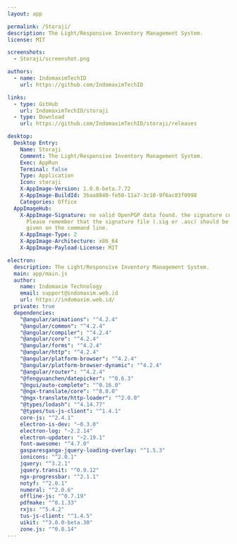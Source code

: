 ```yaml
---
layout: app

permalink: /Storaji/
description: The Light/Responsive Inventory Management System.
license: MIT

screenshots:
  - Storaji/screenshot.png

authors:
  - name: IndomaximTechID
    url: https://github.com/IndomaximTechID

links:
  - type: GitHub
    url: IndomaximTechID/storaji
  - type: Download
    url: https://github.com/IndomaximTechID/storaji/releases

desktop:
  Desktop Entry:
    Name: Storaji
    Comment: The Light/Responsive Inventory Management System.
    Exec: AppRun
    Terminal: false
    Type: Application
    Icon: storaji
    X-AppImage-Version: 1.0.0-beta.7.72
    X-AppImage-BuildId: 3baa8840-fe50-11a7-3c10-9f6ac83f0998
    Categories: Office
  AppImageHub:
    X-AppImage-Signature: no valid OpenPGP data found. the signature could not be verified.
      Please remember that the signature file (.sig or .asc) should be the first file
      given on the command line.
    X-AppImage-Type: 2
    X-AppImage-Architecture: x86_64
    X-AppImage-Payload-License: MIT

electron:
  description: The Light/Responsive Inventory Management System.
  main: app/main.js
  author:
    name: Indomaxim Technology
    email: support@indomaxim.web.id
    url: https://indomaxim.web.id/
  private: true
  dependencies:
    "@angular/animations": "^4.2.4"
    "@angular/common": "^4.2.4"
    "@angular/compiler": "^4.2.4"
    "@angular/core": "^4.2.4"
    "@angular/forms": "^4.2.4"
    "@angular/http": "^4.2.4"
    "@angular/platform-browser": "^4.2.4"
    "@angular/platform-browser-dynamic": "^4.2.4"
    "@angular/router": "^4.2.4"
    "@fengyuanchen/datepicker": "^0.6.3"
    "@ngui/auto-complete": "^0.16.0"
    "@ngx-translate/core": "^8.0.0"
    "@ngx-translate/http-loader": "^2.0.0"
    "@types/lodash": "^4.14.77"
    "@types/tus-js-client": "^1.4.1"
    core-js: "^2.4.1"
    electron-is-dev: "~0.3.0"
    electron-log: "~2.2.14"
    electron-updater: "~2.19.1"
    font-awesome: "^4.7.0"
    gasparesganga-jquery-loading-overlay: "^1.5.3"
    ionicons: "^2.0.1"
    jquery: "^3.2.1"
    jquery.transit: "^0.9.12"
    ngx-progressbar: "^2.1.1"
    notyf: "^2.0.1"
    numeral: "^2.0.6"
    offline-js: "^0.7.19"
    pdfmake: "^0.1.33"
    rxjs: "^5.4.2"
    tus-js-client: "^1.4.5"
    uikit: "^3.0.0-beta.30"
    zone.js: "^0.8.14"
---
```

